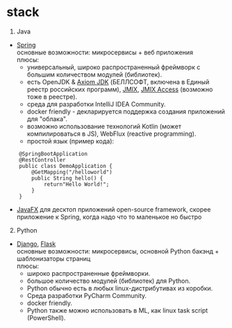 # stack
1. Java
  - [Spring](https://spring.io)  
    основные возможности: микросервисы + веб приложения  
    плюсы:
    - универсальный, широко распространенный фреймворк с большим количеством модулей (библиотек).
    - есть OpenJDK & [Axiom JDK](https://axiomjdk.ru/pages/about) (БЕЛЛСОФТ, включена в Единый реестр российских программ), [JMIX](https://www.jmix.io/framework), [JMIX Access](https://www.jmix.io/ms-access-alternative) (возможно тоже в реестре).
    - среда для разработки IntelliJ IDEA Community.
    - docker friendly - декларируется поддержка создания приложений для "облака".
    - возможно использование технологий Kotlin (может компилироваться в JS), WebFlux (reactive programming).
    - простой язык (пример кода):
```
    @SpringBootApplication  
    @RestController  
    public class DemoApplication {  
        @GetMapping("/helloworld")  
        public String hello() {  
            return"Hello World!";  
        }  
    }  
```

  - [JavaFX](https://openjfx.io)
    для десктоп приложений open-source framework, скорее приложение к Spring, когда надо что то маленькое но быстро
    
2. Python
  - [Django](https://www.djangoproject.com), [Flask](https://flask.palletsprojects.com/en/2.3.x)  
    основные возможности: микросервисы, основной Python бакэнд + шаблонизаторы страниц  
    плюсы:
    - широко распространенные фреймворки.
    - большое количество модулей (библиотек) для Python.
    - Python обычно есть в любых linux-дистрибутивах из коробки.
    - Среда разработки PyCharm Community.
    - docker friendly.
    - Python также можно использовать в ML, как linux task script (PowerShell).
